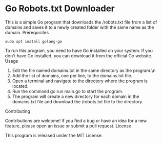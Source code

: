 # Go Robots.txt Downloader

This is a simple Go program that downloads the /robots.txt file from a list of domains and saves it to a newly created folder with the same name as the domain.
Prerequisites

```sudo apt install golang-go```

To run this program, you need to have Go installed on your system. If you don't have Go installed, you can download it from the official Go website.
Usage

1. Edit the file named domains.txt in the same directory as the program.\n
2. Add the list of domains, one per line, to the domains.txt file.
3. Open a terminal and navigate to the directory where the program is located.
4. Run the command go run main.go to start the program.
5. The program will create a new directory for each domain in the domains.txt file and download the /robots.txt file to the directory.

Contributing

Contributions are welcome! If you find a bug or have an idea for a new feature, please open an issue or submit a pull request.
License

This program is released under the MIT License.
